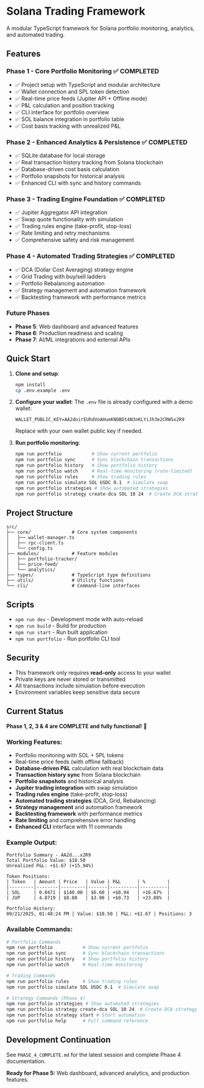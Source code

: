 # Solana Trading Framework

A modular TypeScript framework for Solana portfolio monitoring, analytics, and automated trading.

## Features

### Phase 1 - Core Portfolio Monitoring ✅ **COMPLETED**
- ✅ Project setup with TypeScript and modular architecture
- ✅ Wallet connection and SPL token detection
- ✅ Real-time price feeds (Jupiter API + Offline mode)
- ✅ P&L calculation and position tracking
- ✅ CLI interface for portfolio overview
- ✅ SOL balance integration in portfolio table
- ✅ Cost basis tracking with unrealized P&L

### Phase 2 - Enhanced Analytics & Persistence ✅ **COMPLETED**
- ✅ SQLite database for local storage
- ✅ Real transaction history tracking from Solana blockchain
- ✅ Database-driven cost basis calculation
- ✅ Portfolio snapshots for historical analysis
- ✅ Enhanced CLI with sync and history commands

### Phase 3 - Trading Engine Foundation ✅ **COMPLETED**
- ✅ Jupiter Aggregator API integration
- ✅ Swap quote functionality with simulation
- ✅ Trading rules engine (take-profit, stop-loss)
- ✅ Rate limiting and retry mechanisms
- ✅ Comprehensive safety and risk management

### Phase 4 - Automated Trading Strategies ✅ **COMPLETED**
- ✅ DCA (Dollar Cost Averaging) strategy engine
- ✅ Grid Trading with buy/sell ladders
- ✅ Portfolio Rebalancing automation
- ✅ Strategy management and automation framework
- ✅ Backtesting framework with performance metrics

### Future Phases
- **Phase 5**: Web dashboard and advanced features
- **Phase 6**: Production readiness and scaling
- **Phase 7**: AI/ML integrations and external APIs

## Quick Start

1. **Clone and setup**:
   ```bash
   npm install
   cp .env.example .env
   ```

2. **Configure your wallet**:
   The `.env` file is already configured with a demo wallet:
   ```
   WALLET_PUBLIC_KEY=AA2doirEUhdVoAHueKNDBDt4N3nKLYiJh3e2CRWSx2R9
   ```
   Replace with your own wallet public key if needed.

3. **Run portfolio monitoring**:
   ```bash
   npm run portfolio           # Show current portfolio
   npm run portfolio sync      # Sync blockchain transactions
   npm run portfolio history   # Show portfolio history
   npm run portfolio watch     # Real-time monitoring (rate-limited)
   npm run portfolio rules     # Show trading rules
   npm run portfolio simulate SOL USDC 0.1  # Simulate swap
   npm run portfolio strategies # Show automated strategies
   npm run portfolio strategy create-dca SOL 10 24  # Create DCA strategy
   ```

## Project Structure

```
src/
├── core/               # Core system components
│   ├── wallet-manager.ts
│   ├── rpc-client.ts
│   └── config.ts
├── modules/            # Feature modules
│   ├── portfolio-tracker/
│   ├── price-feed/
│   └── analytics/
├── types/              # TypeScript type definitions
├── utils/              # Utility functions
└── cli/                # Command-line interfaces
```

## Scripts

- `npm run dev` - Development mode with auto-reload
- `npm run build` - Build for production
- `npm run start` - Run built application
- `npm run portfolio` - Run portfolio CLI tool

## Security

- This framework only requires **read-only** access to your wallet
- Private keys are never stored or transmitted
- All transactions include simulation before execution
- Environment variables keep sensitive data secure

## Current Status

**Phase 1, 2, 3 & 4 are COMPLETE and fully functional!** 🎉

### Working Features:
- Portfolio monitoring with SOL + SPL tokens
- Real-time price feeds (with offline fallback)
- **Database-driven P&L** calculation with real blockchain data
- **Transaction history sync** from Solana blockchain
- **Portfolio snapshots** and historical analysis
- **Jupiter trading integration** with swap simulation
- **Trading rules engine** (take-profit, stop-loss)
- **Automated trading strategies** (DCA, Grid, Rebalancing)
- **Strategy management** and automation framework
- **Backtesting framework** with performance metrics
- **Rate limiting** and comprehensive error handling
- **Enhanced CLI** interface with 11 commands

### Example Output:
```
Portfolio Summary - AA2d...x2R9
Total Portfolio Value: $10.50
Unrealized P&L: +$1.67 (+15.94%)

Token Positions:
| Token   | Amount | Price   | Value | P&L      | %        |
|---------|--------|---------|-------|----------|----------|
| SOL     | 0.0471 | $140.00 | $6.60 | +$0.94   | +16.67%  |
| JUP     | 4.8719 | $0.80   | $3.90 | +$0.73   | +23.08%  |

Portfolio History:
09/21/2025, 01:48:24 PM | Value: $10.50 | P&L: +$1.67 | Positions: 3
```

### Available Commands:
```bash
# Portfolio Commands
npm run portfolio           # Show current portfolio
npm run portfolio sync      # Sync blockchain transactions
npm run portfolio history   # Show portfolio history
npm run portfolio watch     # Real-time monitoring

# Trading Commands
npm run portfolio rules     # Show trading rules
npm run portfolio simulate SOL USDC 0.1  # Simulate swap

# Strategy Commands (Phase 4)
npm run portfolio strategies # Show automated strategies
npm run portfolio strategy create-dca SOL 10 24  # Create DCA strategy
npm run portfolio strategy start # Start automation
npm run portfolio help      # Full command reference
```

## Development Continuation

See `PHASE_4_COMPLETE.md` for the latest session and complete Phase 4 documentation.

**Ready for Phase 5:** Web dashboard, advanced analytics, and production features.